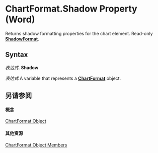 
# ChartFormat.Shadow Property (Word)

Returns shadow formatting properties for the chart element. Read-only  **[ShadowFormat](2a179f0b-ec18-c3dd-dd73-51b18f42e0e2.md)**.


## Syntax

 _表达式_. **Shadow**

 _表达式_ A variable that represents a **[ChartFormat](5f6546e8-c2fd-eec5-27a9-f2fd2c058f16.md)** object.


## 另请参阅


#### 概念


[ChartFormat Object](5f6546e8-c2fd-eec5-27a9-f2fd2c058f16.md)
#### 其他资源


[ChartFormat Object Members](http://msdn.microsoft.com/library/47e39231-58c1-3c6b-e901-17242023ed9a%28Office.15%29.aspx)